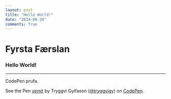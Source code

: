 ```yaml
---
layout: post
title: "Hello World!"
date: "2014-08-28"
comments: True
---
```


Fyrsta Færslan
==============

### Hello World!

---

CodePen prufa.

<p data-height="268" data-theme-id="8166" data-slug-hash="yemjt" data-default-tab="result" class='codepen'>See the Pen <a href='http://codepen.io/tryggvigy/pen/yemjt/'>yemjt</a> by Tryggvi Gylfason (<a href='http://codepen.io/tryggvigy'>@tryggvigy</a>) on <a href='http://codepen.io'>CodePen</a>.</p>
<script async src="//codepen.io/assets/embed/ei.js"></script>
